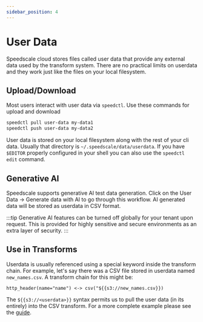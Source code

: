 ```yaml
---
sidebar_position: 4
---
```


# User Data

Speedscale cloud stores files called user data that provide any external data used by the transform system. There are no practical limits on userdata and they work just like the files on your local filesystem.

## Upload/Download

Most users interact with user data via `speedctl`. Use these commands for upload and download
```bash
speedctl pull user-data my-data1
speedctl push user-data my-data2
```

User data is stored on your local filesystem along with the rest of your cli data. Usually that directory is `~/.speedscale/data/userdata`. If you have `$EDITOR` properly configured in your shell you can also use the `speedctl edit` command.

## Generative AI

Speedscale supports generative AI test data generation. Click on the User Data -> Generate data with AI to go through this workflow. AI generated data will be stored as userdata in CSV format.

:::tip
Generative AI features can be turned off globally for your tenant upon request. This is provided for highly sensitive and secure environments as an extra layer of security.
:::

## Use in Transforms

Userdata is usually referenced using a special keyword inside the transform chain. For example, let's say there was a CSV file stored in userdata named `new_names.csv`. A transform chain for this might be:

```
http_header(name="name") <-> csv("${{s3://new_names.csv}})
```

The `${{s3://<userdata>}}` syntax permits us to pull the user data (in its entirely) into the CSV transform. For a more complete example please see the [guide](../transform/smart-replace.md).